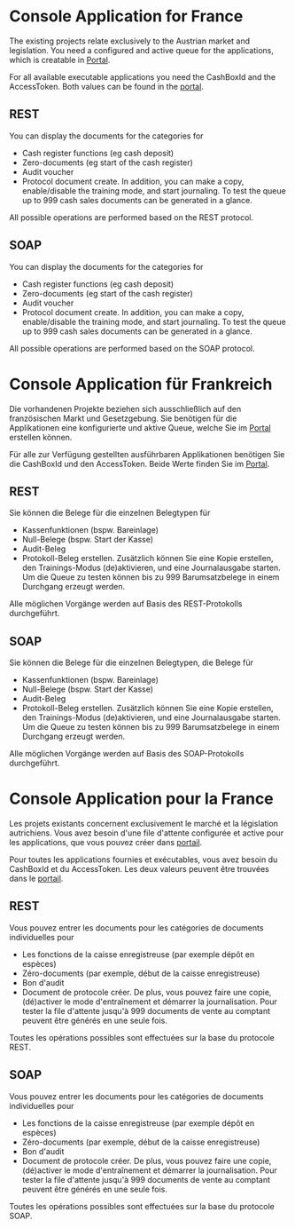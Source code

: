 # Console Application for France
The existing projects relate exclusively to the Austrian market and legislation.
You need a configured and active queue for the applications, which is creatable in [Portal](https://portal.fiskaltrust.fr).

For all available executable applications you need the CashBoxId and the AccessToken.
Both values can be found in the [portal](https://portal.fiskaltrust.fr).

## REST
You can display the documents for the categories for
* Cash register functions (eg cash deposit)
* Zero-documents (eg start of the cash register)
* Audit voucher
* Protocol document
create.
In addition, you can make a copy, enable/disable the training mode, and start journaling.
To test the queue up to 999 cash sales documents can be generated in  a glance.

All possible operations are performed based on the REST protocol.

## SOAP
You can display the documents for the categories for
* Cash register functions (eg cash deposit)
* Zero-documents (eg start of the cash register)
* Audit voucher
* Protocol document
create.
In addition, you can make a copy, enable/disable the training mode, and start journaling.
To test the queue up to 999 cash sales documents can be generated in a glance.

All possible operations are performed based on the SOAP protocol.

# Console Application für Frankreich
Die vorhandenen Projekte beziehen sich ausschließlich auf den französischen Markt und Gesetzgebung.
Sie benötigen für die Applikationen eine konfigurierte und aktive Queue,
welche Sie im [Portal](https://portal.fiskaltrust.fr) erstellen können.

Für alle zur Verfügung gestellten ausführbaren Applikationen benötigen Sie die CashBoxId und den AccessToken.
Beide Werte finden Sie im [Portal](https://portal.fiskaltrust.fr).

## REST
Sie können die Belege für die einzelnen Belegtypen  für 
* Kassenfunktionen (bspw. Bareinlage)
* Null-Belege (bspw. Start der Kasse)
* Audit-Beleg
* Protokoll-Beleg
erstellen.
Zusätzlich können Sie eine Kopie erstellen, den Trainings-Modus (de)aktivieren, und eine Journalausgabe starten.
Um die Queue zu testen können bis zu 999 Barumsatzbelege in einem Durchgang erzeugt werden.

Alle möglichen Vorgänge werden auf Basis des REST-Protokolls durchgeführt.

## SOAP
Sie können die Belege für die einzelnen Belegtypen, die Belege für 
* Kassenfunktionen (bspw. Bareinlage)
* Null-Belege (bspw. Start der Kasse)
* Audit-Beleg
* Protokoll-Beleg
erstellen.
Zusätzlich können Sie eine Kopie erstellen, den Trainings-Modus (de)aktivieren, und eine Journalausgabe starten.
Um die Queue zu testen können bis zu 999 Barumsatzbelege in einem Durchgang erzeugt werden.

Alle möglichen Vorgänge werden auf Basis des SOAP-Protokolls durchgeführt.

# Console Application pour la France
Les projets existants concernent exclusivement le marché et la législation autrichiens.
Vous avez besoin d'une file d'attente configurée et active pour les applications,
que vous pouvez créer dans [portail](https://portal.fiskaltrust.fr).

Pour toutes les applications fournies et exécutables, vous avez besoin du CashBoxId et du AccessToken.
Les deux valeurs peuvent être trouvées dans le [portail](https://portal.fiskaltrust.fr).

## REST
Vous pouvez entrer les documents pour les catégories de documents individuelles pour
* Les fonctions de la caisse enregistreuse (par exemple dépôt en espèces)
* Zéro-documents (par exemple, début de la caisse enregistreuse)
* Bon d'audit
* Document de protocole
créer.
De plus, vous pouvez faire une copie, (dé)activer le mode d'entraînement et démarrer la journalisation.
Pour tester la file d'attente jusqu'à 999 documents de vente au comptant peuvent être générés en une seule fois.

Toutes les opérations possibles sont effectuées sur la base du protocole REST.

## SOAP
Vous pouvez entrer les documents pour les catégories de documents individuelles pour
* Les fonctions de la caisse enregistreuse (par exemple dépôt en espèces)
* Zéro-documents (par exemple, début de la caisse enregistreuse)
* Bon d'audit
* Document de protocole
créer.
De plus, vous pouvez faire une copie, (dé)activer le mode d'entraînement et démarrer la journalisation.
Pour tester la file d'attente jusqu'à 999 documents de vente au comptant peuvent être générés en une seule fois.

Toutes les opérations possibles sont effectuées sur la base du protocole SOAP.

